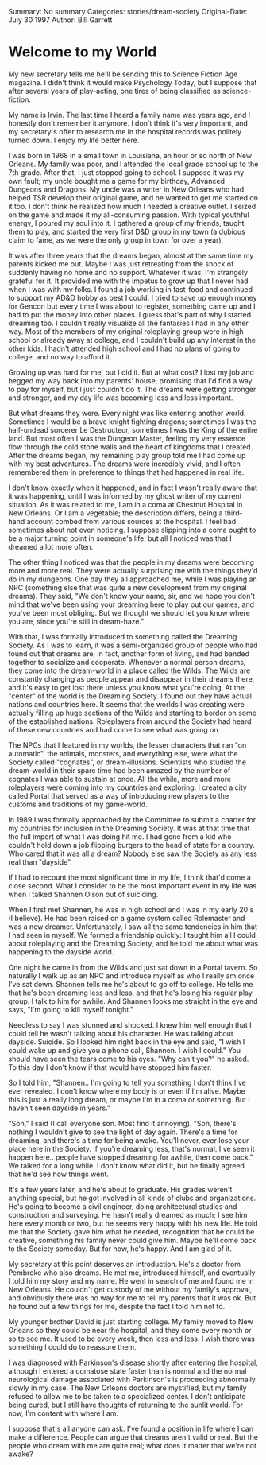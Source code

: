 Summary: No summary
Categories: stories/dream-society
Original-Date: July 30 1997
Author: Bill Garrett

# Welcome to my World

My new secretary tells me he'll be sending this to Science Fiction Age magazine. I didn't think it would make Psychology Today, but I suppose that after several years of play-acting, one tires of being classified as science-fiction.

My name is Irvin. The last time I heard a family name was years ago, and I honestly don't remember it anymore. I don't think it's very important, and my secretary's offer to research me in the hospital records was politely turned down. I enjoy my life better here.

I was born in 1968 in a small town in Louisiana, an hour or so north of New Orleans. My family was poor, and I attended the local grade school up to the 7th grade. After that, I just stopped going to school. I suppose it was my own fault; my uncle bought me a game for my birthday, Advanced Dungeons and Dragons. My uncle was a writer in New Orleans who had helped TSR develop their original game, and he wanted to get me started on it too. I don't think he realized how much I needed a creative outlet. I seized on the game and made it my all-consuming passion. With typical youthful energy, I poured my soul into it. I gathered a group of my friends, taught them to play, and started the very first D&D group in my town (a dubious claim to fame, as we were the only group in town for over a year).

It was after three years that the dreams began, almost at the same time my parents kicked me out. Maybe I was just retreating from the shock of suddenly having no home and no support. Whatever it was, I'm strangely grateful for it. It provided me with the impetus to grow up that I never had when I was with my folks. I found a job working in fast-food and continued to support my AD&D hobby as best I could. I tried to save up enough money for Gencon but every time I was about to register, something came up and I had to put the money into other places. I guess that's part of why I started dreaming too. I couldn't really visualize all the fantasies I had in any other way. Most of the members of my original roleplaying group were in high school or already away at college, and I couldn't build up any interest in the other kids. I hadn't attended high school and I had no plans of going to college, and no way to afford it.

Growing up was hard for me, but I did it. But at what cost? I lost my job and begged my way back into my parents' house, promising that I'd find a way to pay for myself, but I just couldn't do it. The dreams were getting stronger and stronger, and my day life was becoming less and less important.

But what dreams they were. Every night was like entering another world. Sometimes I would be a brave knight fighting dragons; sometimes I was the half-undead sorcerer Le Destructeur, sometimes I was the King of the entire land. But most often I was the Dungeon Master, feeling my very essence flow through the cold stone walls and the heart of kingdoms that I created. After the dreams began, my remaining play group told me I had come up with my best adventures. The dreams were incredibly vivid, and I often remembered them in preference to things that had happened in real life.

I don't know exactly when it happened, and in fact I wasn't really aware that it was happening, until I was informed by my ghost writer of my current situation. As it was related to me, I am in a coma at Chestnut Hospital in New Orleans. Or I am a vegetable; the description differs, being a third-hand account combed from various sources at the hospital. I feel bad sometimes about not even noticing. I suppose slipping into a coma ought to be a major turning point in someone's life, but all I noticed was that I dreamed a lot more often.

The other thing I noticed was that the people in my dreams were becoming more and more real. They were actually surprising me with the things they'd do in my dungeons. One day they all approached me, while I was playing an NPC (something else that was quite a new development from my original dreams). They said, "We don't know your name, sir, and we hope you don't mind that we've been using your dreaming here to play out our games, and you've been most obliging. But we thought we should let you know where you are, since you're still in dream-haze."

With that, I was formally introduced to something called the Dreaming Society. As I was to learn, it was a semi-organized group of people who had found out that dreams are, in fact, another form of living, and had banded together to socialize and cooperate. Whenever a normal person dreams, they come into the dream-world in a place called the Wilds. The Wilds are constantly changing as people appear and disappear in their dreams there, and it's easy to get lost there unless you know what you're doing. At the "center" of the world is the Dreaming Society. I found out they have actual nations and countries here. It seems that the worlds I was creating were actually filling up huge sections of the Wilds and starting to border on some of the established nations. Roleplayers from around the Society had heard of these new countries and had come to see what was going on.

The NPCs that I featured in my worlds, the lesser characters that ran "on automatic", the animals, monsters, and everything else, were what the Society called "cognates", or dream-illusions. Scientists who studied the dream-world in their spare time had been amazed by the number of cognates I was able to sustain at once. All the while, more and more roleplayers were coming into my countries and exploring. I created a city called Portal that served as a way of introducing new players to the customs and traditions of my game-world.

In 1989 I was formally approached by the Committee to submit a charter for my countries for inclusion in the Dreaming Society. It was at that time that the full import of what I was doing hit me. I had gone from a kid who couldn't hold down a job flipping burgers to the head of state for a country. Who cared that it was all a dream? Nobody else saw the Society as any less real than "dayside".

If I had to recount the most significant time in my life, I think that'd come a close second. What I consider to be the most important event in my life was when I talked Shannen Olson out of suiciding.

When I first met Shannen, he was in high school and I was in my early 20's (I believe). He had been raised on a game system called Rolemaster and was a new dreamer. Unfortunately, I saw all the same tendencies in him that I had seen in myself. We formed a friendship quickly: I taught him all I could about roleplaying and the Dreaming Society, and he told me about what was happening to the dayside world.

One night he came in from the Wilds and just sat down in a Portal tavern. So naturally I walk up as an NPC and introduce myself as who I really am once I've sat down. Shannen tells me he's about to go off to college. He tells me that he's been dreaming less and less, and that he's losing his regular play group. I talk to him for awhile. And Shannen looks me straight in the eye and says, "I'm going to kill myself tonight."

Needless to say I was stunned and shocked. I knew him well enough that I could tell he wasn't talking about his character. He was talking about dayside. Suicide. So I looked him right back in the eye and said, "I wish I could wake up and give you a phone call, Shannen. I wish I could." You should have seen the tears come to his eyes. "Why can't you?" he asked. To this day I don't know if that would have stopped him faster.

So I told him, "Shannen.. I'm going to tell you something I don't think I've ever revealed. I don't know where my body is or even if I'm alive. Maybe this is just a really long dream, or maybe I'm in a coma or something. But I haven't seen dayside in years."

"Son," I said (I call everyone son. Most find it annoying). "Son, there's nothing I wouldn't give to see the light of day again. There's a time for dreaming, and there's a time for being awake. You'll never, ever lose your place here in the Society. If you're dreaming less, that's normal. I've seen it happen here.. people have stopped dreaming for awhile, then come back." We talked for a long while. I don't know what did it, but he finally agreed that he'd see how things went.

It's a few years later, and he's about to graduate. His grades weren't anything special, but he got involved in all kinds of clubs and organizations. He's going to become a civil engineer, doing architectural studies and construction and surveying. He hasn't really dreamed as much; I see him here every month or two, but he seems very happy with his new life. He told me that the Society gave him what he needed, recognition that he could be creative, something his family never could give him. Maybe he'll come back to the Society someday. But for now, he's happy. And I am glad of it.

My secretary at this point deserves an introduction. He's a doctor from Pembroke who also dreams. He met me, introduced himself, and eventually I told him my story and my name. He went in search of me and found me in New Orleans. He couldn't get custody of me without my family's approval, and obviously there was no way for me to tell my parents that it was ok. But he found out a few things for me, despite the fact I told him not to.

My younger brother David is just starting college. My family moved to New Orleans so they could be near the hospital, and they come every month or so to see me. It used to be every week, then less and less. I wish there was something I could do to reassure them.

I was diagnosed with Parkinson's disease shortly after entering the hospital, although I entered a comatose state faster than is normal and the normal neurological damage associated with Parkinson's is proceeding abnormally slowly in my case. The New Orleans doctors are mystified, but my family refused to allow me to be taken to a specialized center. I don't anticipate being cured, but I still have thoughts of returning to the sunlit world. For now, I'm content with where I am.

I suppose that's all anyone can ask. I've found a position in life where I can make a difference. People can argue that dreams aren't valid or real. But the people who dream with me are quite real; what does it matter that we're not awake?